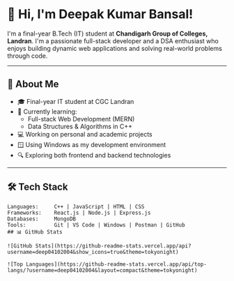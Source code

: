 # 👋 Hi, I'm Deepak Kumar Bansal!

I'm a final-year B.Tech (IT) student at **Chandigarh Group of Colleges, Landran**. I'm a passionate full-stack developer and a DSA enthusiast who enjoys building dynamic web applications and solving real-world problems through code.

---

## 🚀 About Me

- 🎓 Final-year IT student at CGC Landran
- 🌱 Currently learning:
  - Full-stack Web Development (MERN)
  - Data Structures & Algorithms in C++
- 💻 Working on personal and academic projects
- 🪟 Using Windows as my development environment
- 🔍 Exploring both frontend and backend technologies

---

## 🛠️ Tech Stack

```text
Languages:     C++ | JavaScript | HTML | CSS
Frameworks:    React.js | Node.js | Express.js
Databases:     MongoDB
Tools:         Git | VS Code | Windows | Postman | GitHub
## 📊 GitHub Stats

![GitHub Stats](https://github-readme-stats.vercel.app/api?username=deep04102004&show_icons=true&theme=tokyonight)

![Top Languages](https://github-readme-stats.vercel.app/api/top-langs/?username=deep04102004&layout=compact&theme=tokyonight)
